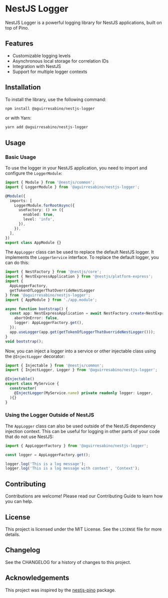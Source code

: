# NestJS Logger

NestJS Logger is a powerful logging library for NestJS applications, built on top of Pino.

## Features

- Customizable logging levels
- Asynchronous local storage for correlation IDs
- Integration with NestJS
- Support for multiple logger contexts

## Installation

To install the library, use the following command:

```sh
npm install @aguirresabino/nestjs-logger
```
or with Yarn:

```sh
yarn add @aguirresabino/nestjs-logger
```

## Usage

### Basic Usage

To use the logger in your NestJS application, you need to import and configure the `LoggerModule`:

```ts
import { Module } from '@nestjs/common';
import { LoggerModule } from '@aguirresabino/nestjs-logger';

@Module({
  imports: [
    LoggerModule.forRootAsync({
      useFactory: () => ({
        enabled: true,
        level: 'info',
      }),
    }),
  ],
})
export class AppModule {}
```

The `AppLogger` class can be used to replace the default NestJS logger. It implements the `LoggerService` interface. To replace the default logger, you can do this:

```ts
import { NestFactory } from '@nestjs/core';
import { NestExpressApplication } from '@nestjs/platform-express';
import {
  AppLoggerFactory,
  getTokenOfLoggerThatOverrideNestLogger
} from '@aguirresabino/nestjs-logger';
import { AppModule } from './app.module';

async function bootstrap() {
  const app: NestExpressApplication = await NestFactory.create<NestExpressApplication>(AppModule, {
    abortOnError: false,
    logger: AppLoggerFactory.get(),
  });
  app.useLogger(app.get(getTokenOfLoggerThatOverrideNestLogger()));
}
void bootstrap();
```

Now, you can inject a logger into a service or other injectable class using the `@InjectLogger` decorator:

```ts
import { Injectable } from '@nestjs/common';
import { InjectLogger, Logger } from '@aguirresabino/nestjs-logger';

@Injectable()
export class MyService {
  constructor(
    @InjectLogger(MyService.name) private readonly logger: Logger,
  ){}
}
```

### Using the Logger Outside of NestJS

The `AppLogger` class can also be used outside of the NestJS dependency injection context. This can be useful for logging in other parts of your code that do not use NestJS:

```ts
import { AppLoggerFactory } from '@aguirresabino/nestjs-logger';

const logger = AppLoggerFactory.get();

logger.log('This is a log message');
logger.log('This is a log message with context', 'Context');
```

## Contributing

Contributions are welcome! Please read our Contributing Guide to learn how you can help.

## License

This project is licensed under the MIT License. See the `LICENSE` file for more details.

## Changelog

See the CHANGELOG for a history of changes to this project.

## Acknowledgements

This project was inspired by the [nestjs-pino](https://www.npmjs.com/package/nestjs-pino) package.
